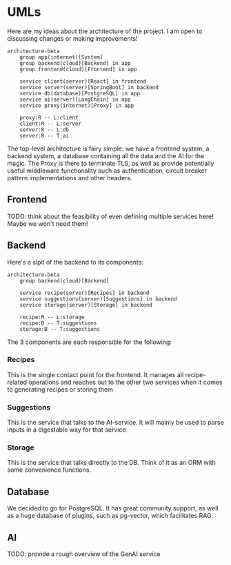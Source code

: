 # UMLs

Here are my ideas about the architecture of the project. I am open to discussing changes or making improvements!

```mermaid
architecture-beta
    group app(internet)[System]
    group backend(cloud)[Backend] in app
    group frontend(cloud)[Frontend] in app

    service client(server)[React] in frontend
    service server(server)[SpringBoot] in backend
    service db(database)[PostgreSQL] in app
    service ai(server)[LangChain] in app
    service proxy(internet)[Proxy] in app

    proxy:R -- L:client
    client:R -- L:server
    server:R -- L:db
    server:B -- T:ai
```

The top-level architecture is fairy simple: we have a frontend system, a backend system, a database containing all the data and the AI for the magic. The Proxy is there to terminate TLS, as well as provide potentially useful middleware functionality such as authentication, circuit breaker pattern implementations and other headers.

## Frontend

TODO: think about the feasibility of even defining multiple services here! Maybe we won't need them!

## Backend

Here's a slpit of the backend to its components:

```mermaid
architecture-beta
    group backend(cloud)[Backend]

    service recipe(server)[Recipes] in backend
    service suggestions(server)[Suggestions] in backend
    service storage(server)[Storage] in backend

    recipe:R -- L:storage
    recipe:B -- T:suggestions
    storage:B -- T:suggestions
```

The 3 components are each responsible for the following:

### Recipes

This is the single contact point for the frontend. It manages all recipe-related operations and reaches out to the other two services when it comes to generating recipes or storing them

### Suggestions

This is the service that talks to the AI-service. It will mainly be used to parse inputs in a digestable way for that service

### Storage

This is the service that talks directly to the DB. Think of it as an ORM with some convenience functions.

## Database

We decided to go for PostgreSQL. It has great community support, as well as a huge database of plugins, such as pg-vector, which facilitates RAG.

## AI

TODO: provide a rough overview of the GenAI service
